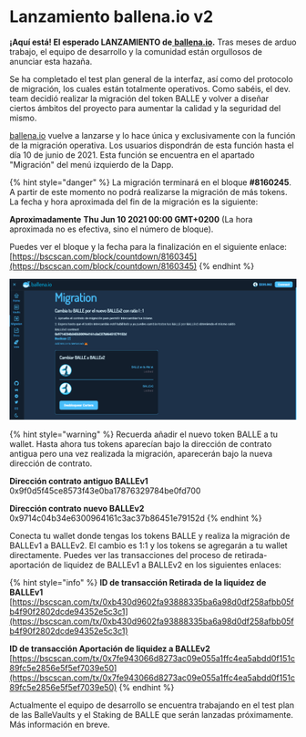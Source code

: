# Lanzamiento ballena.io v2

**¡Aquí está! El esperado LANZAMIENTO de**[ **ballena.io**](https://ballena.io/)**.** Tras meses de arduo trabajo, el equipo de desarrollo y la comunidad están orgullosos de anunciar esta hazaña.

Se ha completado el test plan general de la interfaz, así como del protocolo de migración, los cuales están totalmente operativos. Como sabéis, el dev. team decidió realizar la migración del token BALLE y volver a diseñar ciertos ámbitos del proyecto para aumentar la calidad y la seguridad del mismo.

[ballena.io](https://ballena.io/) vuelve a lanzarse y lo hace única y exclusivamente con la función de la migración operativa. Los usuarios dispondrán de esta función hasta el día 10 de junio de 2021. Esta función se encuentra en el apartado "Migración" del menú izquierdo de la Dapp. 

{% hint style="danger" %}
La migración terminará en el bloque **\#8160245**. A partir de este momento no podrá realizarse la migración de más tokens.   
La fecha y hora aproximada del fin de la migración es la siguiente:

 **Aproximadamente** **Thu Jun 10 2021 00:00 GMT+0200** \(La hora aproximada no es efectiva, sino el número de bloque\).

Puedes ver el bloque y la fecha para la finalización en el siguiente enlace:  
[https://bscscan.com/block/countdown/8160345](https://bscscan.com/block/countdown/8160345)
{% endhint %}



![](../.gitbook/assets/image%20%2834%29.png)



{% hint style="warning" %}
Recuerda añadir el nuevo token BALLE a tu wallet. Hasta ahora tus tokens aparecían bajo la dirección de contrato antigua pero una vez realizada la migración, aparecerán bajo la nueva dirección de contrato.

**Dirección contrato antiguo BALLEv1**  
0x9f0d5f45ce8573f43e0ba17876329784be0fd700

**Dirección contrato nuevo BALLEv2**  
0x9714c04b34e6300964161c3ac37b86451e79152d
{% endhint %}

Conecta tu wallet donde tengas los tokens BALLE y realiza la migración de BALLEv1 a BALLEv2. El cambio es 1:1 y los tokens se agregarán a tu wallet directamente. Puedes ver las transacciones del proceso de retirada-aportación de liquidez de BALLEv1 a BALLEv2 en los siguientes enlaces:

{% hint style="info" %}
**ID de transacción Retirada de la liquidez de BALLEv1**  
[https://bscscan.com/tx/0xb430d9602fa93888335ba6a98d0df258afbb05fb4f90f2802dcde94352e5c3c1](https://bscscan.com/tx/0xb430d9602fa93888335ba6a98d0df258afbb05fb4f90f2802dcde94352e5c3c1) 

**ID de transacción Aportación de liquidez a BALLEv2**  
[https://bscscan.com/tx/0x7fe943066d8273ac09e055a1ffc4ea5abdd0f151c89fc5e2856e5f5ef7039e50](https://bscscan.com/tx/0x7fe943066d8273ac09e055a1ffc4ea5abdd0f151c89fc5e2856e5f5ef7039e50)
{% endhint %}

Actualmente el equipo de desarrollo se encuentra trabajando en el test plan de las BalleVaults y el Staking de BALLE que serán lanzadas próximamente. Más información en breve.





